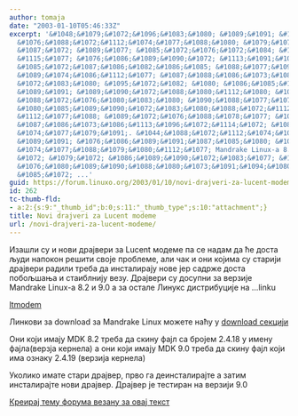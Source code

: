 ```yaml
---
author: tomaja
date: "2003-01-10T05:46:33Z"
excerpt: '&#1048;&#1079;&#1072;&#1096;&#1083;&#1080; &#1089;&#1091; &#1080; &#1085;&#1086;&#1074;&#1080;
  &#1076;&#1088;&#1072;&#1112;&#1074;&#1077;&#1088;&#1080; &#1079;&#1072; Lucent &#1084;&#1086;&#1076;&#1077;&#1084;&#1077;
  &#1087;&#1072; &#1089;&#1077; &#1085;&#1072;&#1076;&#1072;&#1084; &#1076;&#1072;
  &#1115;&#1077; &#1076;&#1086;&#1089;&#1090;&#1072; &#1113;&#1091;&#1076;&#1080;
  &#1085;&#1072;&#1087;&#1086;&#1082;&#1086;&#1085; &#1088;&#1077;&#1096;&#1080;&#1090;&#1080;
  &#1089;&#1074;&#1086;&#1112;&#1077; &#1087;&#1088;&#1086;&#1073;&#1083;&#1077;&#1084;&#1077;,
  &#1072;&#1083;&#1080; &#1095;&#1072;&#1082; &#1080; &#1086;&#1085;&#1080; &#1082;&#1086;&#1112;&#1080;&#1084;&#1072;
  &#1089;&#1091; &#1089;&#1090;&#1072;&#1088;&#1080;&#1112;&#1080; &#1076;&#1088;&#1072;&#1112;&#1074;&#1077;&#1088;&#1080;
  &#1088;&#1072;&#1076;&#1080;&#1083;&#1080; &#1090;&#1088;&#1077;&#1073;&#1072; &#1076;&#1072;
  &#1080;&#1085;&#1089;&#1090;&#1072;&#1083;&#1080;&#1088;&#1072;&#1112;&#1091; &#1085;&#1086;&#1074;&#1077;
  &#1112;&#1077;&#1088; &#1089;&#1072;&#1076;&#1088;&#1078;&#1077; &#1076;&#1086;&#1089;&#1090;&#1072;
  &#1087;&#1086;&#1073;&#1086;&#1113;&#1096;&#1072;&#1114;&#1072; &#1080; &#1089;&#1090;&#1072;&#1080;&#1073;&#1083;&#1085;&#1080;&#1112;&#1091;
  &#1074;&#1077;&#1079;&#1091;. &#1044;&#1088;&#1072;&#1112;&#1074;&#1077;&#1088;&#1080;
  &#1089;&#1091; &#1076;&#1086;&#1089;&#1091;&#1087;&#1085;&#1080; &#1079;&#1072;
  &#1074;&#1077;&#1088;&#1079;&#1080;&#1112;&#1077; Mandrake Linux-a 8.2 &#1080; 9.0
  &#1072; &#1079;&#1072; &#1086;&#1089;&#1090;&#1072;&#1083;&#1077; &#1051;&#1080;&#1085;&#1091;&#1082;&#1089;
  &#1076;&#1080;&#1089;&#1090;&#1088;&#1080;&#1073;&#1091;&#1094;&#1080;&#1112;&#1077;
  &#1085;&#1072; ...'
guid: https://forum.linuxo.org/2003/01/10/novi-drajveri-za-lucent-modeme/
id: 262
tc-thumb-fld:
- a:2:{s:9:"_thumb_id";b:0;s:11:"_thumb_type";s:10:"attachment";}
title: Novi drajveri za Lucent modeme
url: /novi-drajveri-za-lucent-modeme/
---
```

&#1048;&#1079;&#1072;&#1096;&#1083;&#1080; &#1089;&#1091; &#1080; &#1085;&#1086;&#1074;&#1080; &#1076;&#1088;&#1072;&#1112;&#1074;&#1077;&#1088;&#1080; &#1079;&#1072; Lucent &#1084;&#1086;&#1076;&#1077;&#1084;&#1077; &#1087;&#1072; &#1089;&#1077; &#1085;&#1072;&#1076;&#1072;&#1084; &#1076;&#1072; &#1115;&#1077; &#1076;&#1086;&#1089;&#1090;&#1072; &#1113;&#1091;&#1076;&#1080; &#1085;&#1072;&#1087;&#1086;&#1082;&#1086;&#1085; &#1088;&#1077;&#1096;&#1080;&#1090;&#1080; &#1089;&#1074;&#1086;&#1112;&#1077; &#1087;&#1088;&#1086;&#1073;&#1083;&#1077;&#1084;&#1077;, &#1072;&#1083;&#1080; &#1095;&#1072;&#1082; &#1080; &#1086;&#1085;&#1080; &#1082;&#1086;&#1112;&#1080;&#1084;&#1072; &#1089;&#1091; &#1089;&#1090;&#1072;&#1088;&#1080;&#1112;&#1080; &#1076;&#1088;&#1072;&#1112;&#1074;&#1077;&#1088;&#1080; &#1088;&#1072;&#1076;&#1080;&#1083;&#1080; &#1090;&#1088;&#1077;&#1073;&#1072; &#1076;&#1072; &#1080;&#1085;&#1089;&#1090;&#1072;&#1083;&#1080;&#1088;&#1072;&#1112;&#1091; &#1085;&#1086;&#1074;&#1077; &#1112;&#1077;&#1088; &#1089;&#1072;&#1076;&#1088;&#1078;&#1077; &#1076;&#1086;&#1089;&#1090;&#1072; &#1087;&#1086;&#1073;&#1086;&#1113;&#1096;&#1072;&#1114;&#1072; &#1080; &#1089;&#1090;&#1072;&#1080;&#1073;&#1083;&#1085;&#1080;&#1112;&#1091; &#1074;&#1077;&#1079;&#1091;. &#1044;&#1088;&#1072;&#1112;&#1074;&#1077;&#1088;&#1080; &#1089;&#1091; &#1076;&#1086;&#1089;&#1091;&#1087;&#1085;&#1080; &#1079;&#1072; &#1074;&#1077;&#1088;&#1079;&#1080;&#1112;&#1077; Mandrake Linux-a 8.2 &#1080; 9.0 &#1072; &#1079;&#1072; &#1086;&#1089;&#1090;&#1072;&#1083;&#1077; &#1051;&#1080;&#1085;&#1091;&#1082;&#1089; &#1076;&#1080;&#1089;&#1090;&#1088;&#1080;&#1073;&#1091;&#1094;&#1080;&#1112;&#1077; &#1085;&#1072; &#8230;<!--break-->linku 

[ltmodem](http://www.heby.de/ltmodem) 

&#1051;&#1080;&#1085;&#1082;&#1086;&#1074;&#1080; &#1079;&#1072; download &#1079;&#1072; Mandrake Linux &#1084;&#1086;&#1078;&#1077;&#1090;&#1077; &#1085;&#1072;&#1115;&#1091; &#1091; [download &#1089;&#1077;&#1082;&#1094;&#1080;&#1112;&#1080;](http://mandrake.osny.org.yu/modules.php?name=Downloads)

&#1054;&#1085;&#1080; &#1082;&#1086;&#1112;&#1080; &#1080;&#1084;&#1072;&#1112;&#1091; MDK 8.2 &#1090;&#1088;&#1077;&#1073;&#1072; &#1076;&#1072; &#1089;&#1082;&#1080;&#1085;&#1091; &#1092;&#1072;&#1112;&#1083; &#1089;&#1072; &#1073;&#1088;&#1086;&#1112;&#1077;&#1084; 2.4.18 &#1091; &#1080;&#1084;&#1077;&#1085;&#1091; &#1092;&#1072;&#1112;&#1083;&#1072;(&#1074;&#1077;&#1088;&#1079;&#1112;&#1072; &#1082;&#1077;&#1088;&#1085;&#1077;&#1083;&#1072;) &#1072; &#1086;&#1085;&#1080; &#1082;&#1086;&#1112;&#1080; &#1080;&#1084;&#1072;&#1112;&#1091; MDK 9.0 &#1090;&#1088;&#1077;&#1073;&#1072; &#1076;&#1072; &#1089;&#1082;&#1080;&#1085;&#1091; &#1092;&#1072;&#1112;&#1083; &#1082;&#1086;&#1112;&#1080; &#1080;&#1084;&#1072; &#1086;&#1079;&#1085;&#1072;&#1082;&#1091; 2.4.19 (&#1074;&#1077;&#1088;&#1079;&#1080;&#1112;&#1072; &#1082;&#1077;&#1088;&#1085;&#1077;&#1083;&#1072;)  
  
&#1059;&#1082;&#1086;&#1083;&#1080;&#1082;&#1086; &#1080;&#1084;&#1072;&#1090;&#1077; &#1089;&#1090;&#1072;&#1088;&#1080; &#1076;&#1088;&#1072;&#1112;&#1074;&#1077;&#1088;, &#1087;&#1088;&#1074;&#1086; &#1075;&#1072; &#1076;&#1077;&#1080;&#1085;&#1089;&#1090;&#1072;&#1083;&#1080;&#1088;&#1072;&#1112;&#1090;&#1077; &#1072; &#1079;&#1072;&#1090;&#1080;&#1084; &#1080;&#1085;&#1089;&#1090;&#1072;&#1083;&#1080;&#1088;&#1072;&#1112;&#1090;&#1077; &#1085;&#1086;&#1074;&#1080; &#1076;&#1088;&#1072;&#1112;&#1074;&#1077;&#1088;. &#1044;&#1088;&#1072;&#1112;&#1074;&#1077;&#1088; &#1112;&#1077; &#1090;&#1077;&#1089;&#1090;&#1080;&#1088;&#1072;&#1085; &#1085;&#1072; &#1074;&#1077;&#1088;&#1079;&#1080;&#1112;&#1080; 9.0

[Креирај тему форума везану за овај текст](https://linuxo.org/nova-tema-na-forumu/?se_pid=262)